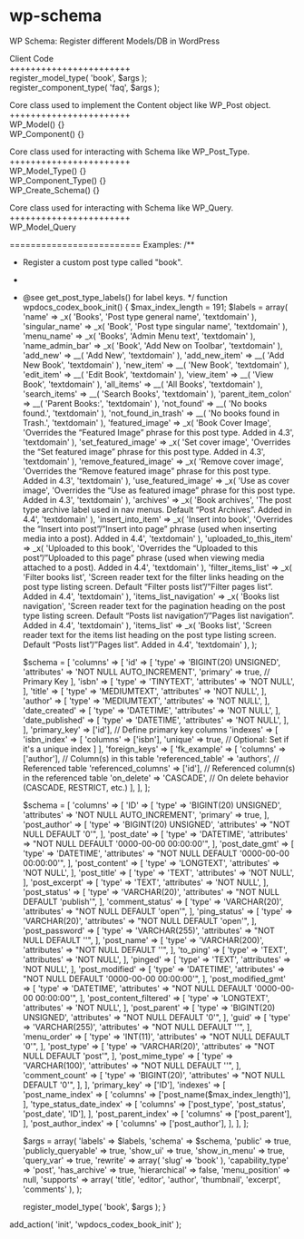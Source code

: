 # wp-schema
WP Schema: Register different Models/DB in WordPress

Client Code\
+++++++++++++++++++++++\
register_model_type( 'book', $args );\
register_component_type( 'faq', $args );

Core class used to implement the Content object like WP_Post object.\
+++++++++++++++++++++++\
WP_Model() {}\
WP_Component() {}

Core class used for interacting with Schema like WP_Post_Type.\
+++++++++++++++++++++++\
WP_Model_Type() {}\
WP_Component_Type() {}\
WP_Create_Schema() {}

Core class used for interacting with Schema like WP_Query.\
+++++++++++++++++++++++\
WP_Model_Query

=========================
Examples: 
/**
 * Register a custom post type called "book".
 *
 * @see get_post_type_labels() for label keys.
 */
function wpdocs_codex_book_init() {
	$max_index_length = 191;
	$labels = array(
		'name'                  => _x( 'Books', 'Post type general name', 'textdomain' ),
		'singular_name'         => _x( 'Book', 'Post type singular name', 'textdomain' ),
		'menu_name'             => _x( 'Books', 'Admin Menu text', 'textdomain' ),
		'name_admin_bar'        => _x( 'Book', 'Add New on Toolbar', 'textdomain' ),
		'add_new'               => __( 'Add New', 'textdomain' ),
		'add_new_item'          => __( 'Add New Book', 'textdomain' ),
		'new_item'              => __( 'New Book', 'textdomain' ),
		'edit_item'             => __( 'Edit Book', 'textdomain' ),
		'view_item'             => __( 'View Book', 'textdomain' ),
		'all_items'             => __( 'All Books', 'textdomain' ),
		'search_items'          => __( 'Search Books', 'textdomain' ),
		'parent_item_colon'     => __( 'Parent Books:', 'textdomain' ),
		'not_found'             => __( 'No books found.', 'textdomain' ),
		'not_found_in_trash'    => __( 'No books found in Trash.', 'textdomain' ),
		'featured_image'        => _x( 'Book Cover Image', 'Overrides the “Featured Image” phrase for this post type. Added in 4.3', 'textdomain' ),
		'set_featured_image'    => _x( 'Set cover image', 'Overrides the “Set featured image” phrase for this post type. Added in 4.3', 'textdomain' ),
		'remove_featured_image' => _x( 'Remove cover image', 'Overrides the “Remove featured image” phrase for this post type. Added in 4.3', 'textdomain' ),
		'use_featured_image'    => _x( 'Use as cover image', 'Overrides the “Use as featured image” phrase for this post type. Added in 4.3', 'textdomain' ),
		'archives'              => _x( 'Book archives', 'The post type archive label used in nav menus. Default “Post Archives”. Added in 4.4', 'textdomain' ),
		'insert_into_item'      => _x( 'Insert into book', 'Overrides the “Insert into post”/”Insert into page” phrase (used when inserting media into a post). Added in 4.4', 'textdomain' ),
		'uploaded_to_this_item' => _x( 'Uploaded to this book', 'Overrides the “Uploaded to this post”/”Uploaded to this page” phrase (used when viewing media attached to a post). Added in 4.4', 'textdomain' ),
		'filter_items_list'     => _x( 'Filter books list', 'Screen reader text for the filter links heading on the post type listing screen. Default “Filter posts list”/”Filter pages list”. Added in 4.4', 'textdomain' ),
		'items_list_navigation' => _x( 'Books list navigation', 'Screen reader text for the pagination heading on the post type listing screen. Default “Posts list navigation”/”Pages list navigation”. Added in 4.4', 'textdomain' ),
		'items_list'            => _x( 'Books list', 'Screen reader text for the items list heading on the post type listing screen. Default “Posts list”/”Pages list”. Added in 4.4', 'textdomain' ),
	);

	$schema = [
	    'columns' => [
	        'id' => [
	            'type' => 'BIGINT(20) UNSIGNED',
	            'attributes' => 'NOT NULL AUTO_INCREMENT',
	            'primary' => true,  // Primary Key
	        ],
	        'isbn' => [
	            'type' => 'TINYTEXT',
	            'attributes' => 'NOT NULL',
	        ],
	        'title' => [
	            'type' => 'MEDIUMTEXT',
	            'attributes' => 'NOT NULL',
	        ],
	        'author' => [
	            'type' => 'MEDIUMTEXT',
	            'attributes' => 'NOT NULL',
	        ],
	        'date_created' => [
	            'type' => 'DATETIME',
	            'attributes' => 'NOT NULL',
	        ],
	        'date_published' => [
	            'type' => 'DATETIME',
	            'attributes' => 'NOT NULL',
	        ],
	    ],
	    'primary_key' => ['id'], // Define primary key columns
	    'indexes' => [
	        'isbn_index' => [
	            'columns' => ['isbn'],
	            'unique' => true,  // Optional: Set if it's a unique index
	        ]
	    ],
	    'foreign_keys' => [
	        'fk_example' => [
	            'columns' => ['author'],  // Column(s) in this table
	            'referenced_table' => 'authors',  // Referenced table
	            'referenced_columns' => ['id'],  // Referenced column(s) in the referenced table
	            'on_delete' => 'CASCADE',  // On delete behavior (CASCADE, RESTRICT, etc.)
	        ],
	    ],
	];

	$schema = [
	    'columns' => [
	        'ID' => [
	            'type' => 'BIGINT(20) UNSIGNED',
	            'attributes' => 'NOT NULL AUTO_INCREMENT',
	            'primary' => true,
	        ],
	        'post_author' => [
	            'type' => 'BIGINT(20) UNSIGNED',
	            'attributes' => "NOT NULL DEFAULT '0'",
	        ],
	        'post_date' => [
	            'type' => 'DATETIME',
	            'attributes' => "NOT NULL DEFAULT '0000-00-00 00:00:00'",
	        ],
	        'post_date_gmt' => [
	            'type' => 'DATETIME',
	            'attributes' => "NOT NULL DEFAULT '0000-00-00 00:00:00'",
	        ],
	        'post_content' => [
	            'type' => 'LONGTEXT',
	            'attributes' => 'NOT NULL',
	        ],
	        'post_title' => [
	            'type' => 'TEXT',
	            'attributes' => 'NOT NULL',
	        ],
	        'post_excerpt' => [
	            'type' => 'TEXT',
	            'attributes' => 'NOT NULL',
	        ],
	        'post_status' => [
	            'type' => 'VARCHAR(20)',
	            'attributes' => "NOT NULL DEFAULT 'publish'",
	        ],
	        'comment_status' => [
	            'type' => 'VARCHAR(20)',
	            'attributes' => "NOT NULL DEFAULT 'open'",
	        ],
	        'ping_status' => [
	            'type' => 'VARCHAR(20)',
	            'attributes' => "NOT NULL DEFAULT 'open'",
	        ],
	        'post_password' => [
	            'type' => 'VARCHAR(255)',
	            'attributes' => "NOT NULL DEFAULT ''",
	        ],
	        'post_name' => [
	            'type' => 'VARCHAR(200)',
	            'attributes' => "NOT NULL DEFAULT ''",
	        ],
	        'to_ping' => [
	            'type' => 'TEXT',
	            'attributes' => 'NOT NULL',
	        ],
	        'pinged' => [
	            'type' => 'TEXT',
	            'attributes' => 'NOT NULL',
	        ],
	        'post_modified' => [
	            'type' => 'DATETIME',
	            'attributes' => "NOT NULL DEFAULT '0000-00-00 00:00:00'",
	        ],
	        'post_modified_gmt' => [
	            'type' => 'DATETIME',
	            'attributes' => "NOT NULL DEFAULT '0000-00-00 00:00:00'",
	        ],
	        'post_content_filtered' => [
	            'type' => 'LONGTEXT',
	            'attributes' => 'NOT NULL',
	        ],
	        'post_parent' => [
	            'type' => 'BIGINT(20) UNSIGNED',
	            'attributes' => "NOT NULL DEFAULT '0'",
	        ],
	        'guid' => [
	            'type' => 'VARCHAR(255)',
	            'attributes' => "NOT NULL DEFAULT ''",
	        ],
	        'menu_order' => [
	            'type' => 'INT(11)',
	            'attributes' => "NOT NULL DEFAULT '0'",
	        ],
	        'post_type' => [
	            'type' => 'VARCHAR(20)',
	            'attributes' => "NOT NULL DEFAULT 'post'",
	        ],
	        'post_mime_type' => [
	            'type' => 'VARCHAR(100)',
	            'attributes' => "NOT NULL DEFAULT ''",
	        ],
	        'comment_count' => [
	            'type' => 'BIGINT(20)',
	            'attributes' => "NOT NULL DEFAULT '0'",
	        ],
	    ],
	    'primary_key' => ['ID'],
	    'indexes' => [
	        'post_name_index' => [
	            'columns' => ['post_name($max_index_length)'],
	        ],
	        'type_status_date_index' => [
	            'columns' => ['post_type', 'post_status', 'post_date', 'ID'],
	        ],
	        'post_parent_index' => [
	            'columns' => ['post_parent'],
	        ],
	        'post_author_index' => [
	            'columns' => ['post_author'],
	        ],
	    ],
	];

	$args = array(
		'labels'             => $labels,
		'schema'			 => $schema,
		'public'             => true,
		'publicly_queryable' => true,
		'show_ui'            => true,
		'show_in_menu'       => true,
		'query_var'          => true,
		'rewrite'            => array( 'slug' => 'book' ),
		'capability_type'    => 'post',
		'has_archive'        => true,
		'hierarchical'       => false,
		'menu_position'      => null,
		'supports'           => array( 'title', 'editor', 'author', 'thumbnail', 'excerpt', 'comments' ),
	);

	register_model_type( 'book', $args );
}

add_action( 'init', 'wpdocs_codex_book_init' );

